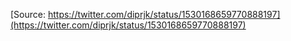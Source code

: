 [Source: https://twitter.com/diprjk/status/1530168659770888197](https://twitter.com/diprjk/status/1530168659770888197)